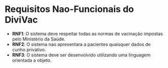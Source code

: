 # Requisitos Nao-Funcionais do DiviVac
- **RNF1**: O sistema deve respeitar todas as normas de vacinação impostas pelo Ministério da Saúde.
- **RNF2**: O sistema nao apresentara a pacientes quaisquer dados de cunho privativo.
- **RNF3**: O sistema deve ser desenvolvido utilizando uma linguagem orientada a objeto.
